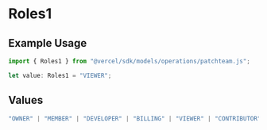 # Roles1

## Example Usage

```typescript
import { Roles1 } from "@vercel/sdk/models/operations/patchteam.js";

let value: Roles1 = "VIEWER";
```

## Values

```typescript
"OWNER" | "MEMBER" | "DEVELOPER" | "BILLING" | "VIEWER" | "CONTRIBUTOR"
```
